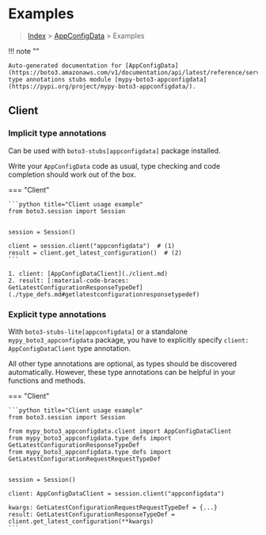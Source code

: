 # Examples

> [Index](../README.md) > [AppConfigData](./README.md) > Examples

!!! note ""

    Auto-generated documentation for [AppConfigData](https://boto3.amazonaws.com/v1/documentation/api/latest/reference/services/appconfigdata.html#AppConfigData)
    type annotations stubs module [mypy-boto3-appconfigdata](https://pypi.org/project/mypy-boto3-appconfigdata/).

## Client

### Implicit type annotations

Can be used with `boto3-stubs[appconfigdata]` package installed.

Write your `AppConfigData` code as usual,
type checking and code completion should work out of the box.


=== "Client"

    ```python title="Client usage example"
    from boto3.session import Session


    session = Session()

    client = session.client("appconfigdata")  # (1)
    result = client.get_latest_configuration()  # (2)
    ```

    1. client: [AppConfigDataClient](./client.md)
    2. result: [:material-code-braces: GetLatestConfigurationResponseTypeDef](./type_defs.md#getlatestconfigurationresponsetypedef) 






### Explicit type annotations

With `boto3-stubs-lite[appconfigdata]`
or a standalone `mypy_boto3_appconfigdata` package, you have to explicitly specify `client: AppConfigDataClient` type annotation.

All other type annotations are optional, as types should be discovered automatically.
However, these type annotations can be helpful in your functions and methods.


=== "Client"

    ```python title="Client usage example"
    from boto3.session import Session

    from mypy_boto3_appconfigdata.client import AppConfigDataClient
    from mypy_boto3_appconfigdata.type_defs import GetLatestConfigurationResponseTypeDef
    from mypy_boto3_appconfigdata.type_defs import GetLatestConfigurationRequestRequestTypeDef


    session = Session()

    client: AppConfigDataClient = session.client("appconfigdata")

    kwargs: GetLatestConfigurationRequestRequestTypeDef = {...}
    result: GetLatestConfigurationResponseTypeDef = client.get_latest_configuration(**kwargs)
    ```






